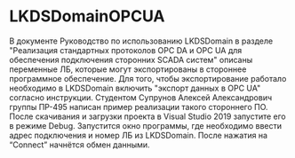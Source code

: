 # LKDSDomainOPCUA

В документе Руководство по использованию LKDSDomain в разделе "Реализация стандартных протоколов OPC DA и OPC UA для обеспечения подключения сторонних SCADA систем" описаны переменные ЛБ, которые могут экспортированы в стороннее программное обеспечение.  Для того, чтобы экспортирование работало необходимо в LKDSDomain включить "экспорт данных в OPC UA" согласно инструкции.
Студентом Супрунов Алексей Александрович группы ПР-495 написан пример реализации такого стороннего ПО.
После скачивания и загрузки проекта в Visual Studio 2019 запустите его в режиме Debug. Запустится окно программы, где необходимо ввести адрес подключения и номер ЛБ из LKDSDomain. После нажатия на “Connect” начнётся обмен данными.
